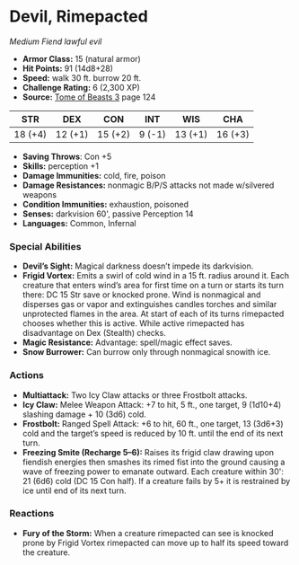 # Devil, Rimepacted

*Medium* *Fiend* *lawful evil*

- **Armor Class:** 15 (natural armor)
- **Hit Points:** 91 (14d8+28)
- **Speed:** walk 30 ft. burrow 20 ft.
- **Challenge Rating:** 6 (2,300 XP)
- **Source:** [Tome of Beasts 3](https://koboldpress.com/kpstore/product/tome-of-beasts-3-for-5th-edition/) page 124

| STR | DEX | CON | INT | WIS | CHA |
| --- | --- | --- | --- | --- | --- |
| 18 (+4) | 12 (+1) | 15 (+2) | 9 (-1) | 13 (+1) | 16 (+3) |

- **Saving Throws**: Con +5
- **Skills:** perception +1
- **Damage Immunities:** cold, fire, poison
- **Damage Resistances:** nonmagic B/P/S attacks not made w/silvered weapons
- **Condition Immunities:** exhaustion, poisoned
- **Senses:** darkvision 60', passive Perception 14
- **Languages:** Common, Infernal

### Special Abilities

- **Devil’s Sight:** Magical darkness doesn’t impede its darkvision.
- **Frigid Vortex:** Emits a swirl of cold wind in a 15 ft. radius around it. Each creature that enters wind’s area for first time on a turn or starts its turn there: DC 15 Str save or knocked prone. Wind is nonmagical and disperses gas or vapor and extinguishes candles torches and similar unprotected flames in the area. At start of each of its turns rimepacted chooses whether this is active. While active rimepacted has disadvantage on Dex (Stealth) checks.
- **Magic Resistance:** Advantage: spell/magic effect saves.
- **Snow Burrower:** Can burrow only through nonmagical snowith ice.

### Actions

- **Multiattack:** Two Icy Claw attacks or three Frostbolt attacks.
- **Icy Claw:** Melee Weapon Attack: +7 to hit, 5 ft., one target, 9 (1d10+4) slashing damage + 10 (3d6) cold.
- **Frostbolt:** Ranged Spell Attack: +6 to hit, 60 ft., one target, 13 (3d6+3) cold and the target’s speed is reduced by 10 ft. until the end of its next turn.
- **Freezing Smite (Recharge 5–6):** Raises its frigid claw drawing upon fiendish energies then smashes its rimed fist into the ground causing a wave of freezing power to emanate outward. Each creature within 30': 21 (6d6) cold (DC 15 Con half). If a creature fails by 5+ it is restrained by ice until end of its next turn.

### Reactions

- **Fury of the Storm:** When a creature rimepacted can see is knocked prone by Frigid Vortex rimepacted can move up to half its speed toward the creature.


